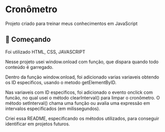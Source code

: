 # Cronômetro

Projeto criado para treinar meus conhecimentos em JavaScript

## 🚀 Começando

Foi utilizado HTML, CSS, JAVASCRIPT

Nesse projeto usei window.onload com função, que dispara
quando todo conteúdo é garregado.

Dentro da função window.onload, foi adicionado varias variaveis obtendo os ID especificos, usando o metodo
getElementByID.

Nas variaveis com ID especificos, foi adicionado o evento onclick com funcão, no qual usei o método clearInterval() para limpar o cronômetro.
O método setInterval() chama uma função ou avalia uma expressão em intervalos especificados (em milissegundos).

Criei essa README, especificando os métodos utilizados, para conseguir identificar em projetos futuros.
